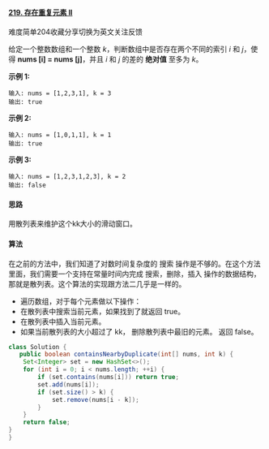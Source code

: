 #### [219. 存在重复元素 II](https://leetcode-cn.com/problems/contains-duplicate-ii/)

难度简单204收藏分享切换为英文关注反馈

给定一个整数数组和一个整数 *k*，判断数组中是否存在两个不同的索引 *i* 和 *j*，使得 **nums [i] = nums [j]**，并且 *i* 和 *j* 的差的 **绝对值** 至多为 *k*。

 

**示例 1:**

```
输入: nums = [1,2,3,1], k = 3
输出: true
```

**示例 2:**

```
输入: nums = [1,0,1,1], k = 1
输出: true
```

**示例 3:**

```
输入: nums = [1,2,3,1,2,3], k = 2
输出: false
```

#### 思路

用散列表来维护这个kk大小的滑动窗口。

#### 算法

在之前的方法中，我们知道了对数时间复杂度的 搜索 操作是不够的。在这个方法里面，我们需要一个支持在常量时间内完成 搜索，删除，插入 操作的数据结构，那就是散列表。这个算法的实现跟方法二几乎是一样的。

- 遍历数组，对于每个元素做以下操作：
- 在散列表中搜索当前元素，如果找到了就返回 true。
- 在散列表中插入当前元素。
- 如果当前散列表的大小超过了 kk， 删除散列表中最旧的元素。
  返回 false。



```java
class Solution {
   public boolean containsNearbyDuplicate(int[] nums, int k) {
    Set<Integer> set = new HashSet<>();
    for (int i = 0; i < nums.length; ++i) {
        if (set.contains(nums[i])) return true;
        set.add(nums[i]);
        if (set.size() > k) {
            set.remove(nums[i - k]);
        }
    }
    return false;
}
}
```

